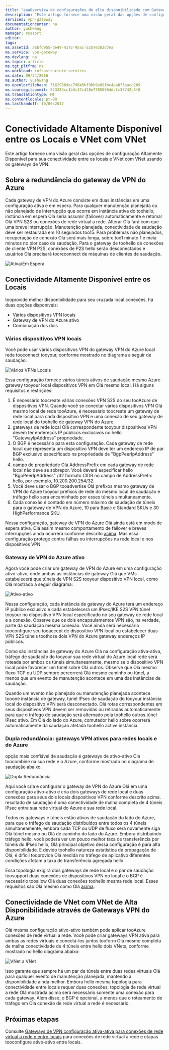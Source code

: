 ```yaml
---
title: "aaaOverview de configurações de alta disponibilidade com Gateways de VPN do Azure | Microsoft Docs"
description: "Este artigo fornece uma visão geral das opções de configuração de alta disponibilidade usando os Gateways de VPN do Azure."
services: vpn-gateway
documentationcenter: na
author: yushwang
manager: rossort
editor: 
tags: 
ms.assetid: a8bfc955-de49-4172-95ac-5257e262d7ea
ms.service: vpn-gateway
ms.devlang: na
ms.topic: article
ms.tgt_pltfrm: na
ms.workload: infrastructure-services
ms.date: 09/24/2016
ms.author: yushwang
ms.openlocfilehash: 316293b9ac79645bf9bb9e89fbc4aa8f3eacd209
ms.sourcegitcommit: 523283cc1b3c37c428e77850964dc1c33742c5f0
ms.translationtype: MT
ms.contentlocale: pt-BR
ms.lasthandoff: 10/06/2017
---
```

# <a name="highly-available-cross-premises-and-vnet-to-vnet-connectivity"></a>Conectividade Altamente Disponível entre os Locais e VNet com VNet
Este artigo fornece uma visão geral das opções de configuração Altamente Disponível para sua conectividade entre os locais e VNet com VNet usando os gateways de VPN.

## <a name = "activestandby"></a>Sobre a redundância do gateway de VPN do Azure
Cada gateway de VPN do Azure consiste em duas instâncias em uma configuração ativa e em espera. Para qualquer manutenção planejada ou não planejado de interrupção que ocorre em instância ativa do toohello, instância em espera Olá seria assumir (failover) automaticamente e retomar Olá VPN S2S ou conexões de rede virtual a rede. Alterar Olá fará com que uma breve interrupção. Manutenção planejada, conectividade de saudação deve ser restaurada em 10 segundos too15. Para problemas não planejados, recuperação de conexão Olá será mais longa, sobre too1 minuto 1 e meia minutos no pior caso de saudação. Para o gateway de toohello de conexões de cliente VPN P2S, conexões de P2S hello serão desconectados e usuários Olá precisará tooreconnect de máquinas de clientes de saudação.

![Ativa/Em Espera](./media/vpn-gateway-highlyavailable/active-standby.png)

## <a name="highly-available-cross-premises-connectivity"></a>Conectividade Altamente Disponível entre os Locais
tooprovide melhor disponibilidade para seu cruzada local conexões, há duas opções disponíveis:

* Vários dispositivos VPN locais
* Gateway de VPN do Azure ativo
* Combinação dos dois

### <a name = "activeactiveonprem"></a>Vários dispositivos VPN locais
Você pode usar vários dispositivos VPN do gateway VPN do Azure local rede tooconnect tooyour, conforme mostrado no diagrama a seguir de saudação:

![Vários VPNs Locais](./media/vpn-gateway-highlyavailable/multiple-onprem-vpns.png)

Essa configuração fornece vários túneis ativos de saudação mesmo Azure gateway tooyour local dispositivos VPN em Olá mesmo local. Há alguns requisitos e restrições:

1. É necessário toocreate várias conexões VPN S2S do seu tooAzure de dispositivos VPN. Quando você se conectar vários dispositivos VPN Olá mesmo local de rede tooAzure, é necessário toocreate um gateway de rede local para cada dispositivo VPN e uma conexão de seu gateway de rede local do toohello de gateway VPN do Azure.
2. gateways de rede local Olá correspondente tooyour dispositivos VPN devem ter endereços IP públicos exclusivos no hello "GatewayIpAddress" propriedade.
3. O BGP é necessário para esta configuração. Cada gateway de rede local que representa um dispositivo VPN deve ter um endereço IP de par BGP exclusivo especificado na propriedade de "BgpPeerIpAddress" hello.
4. campo de propriedade Olá AddressPrefix em cada gateway de rede local não deve se sobrepor. Você deverá especificar hello "BgpPeerIpAddress" /32 formato CIDR no campo de AddressPrefix hello, por exemplo, 10.200.200.254/32.
5. Você deve usar o BGP tooadvertise Olá prefixos mesmo gateway de VPN do Azure tooyour prefixos de rede do mesmo local de saudação e tráfego hello será encaminhado por esses túneis simultaneamente.
6. Cada conexão é contado em número máximo de saudação de túneis para o gateway de VPN do Azure, 10 para Basic e Standard SKUs e 30 HighPerformance SKU. 

Nessa configuração, gateway de VPN do Azure Olá ainda está em modo de espera ativa, Olá assim mesmo comportamento de failover e breves interrupções ainda ocorrerá conforme descrito [acima](#activestandby). Mas essa configuração protege contra falhas ou interrupções na rede local e nos dispositivos VPN.

### <a name="active-active-azure-vpn-gateway"></a>Gateway de VPN do Azure ativo
Agora você pode criar um gateway de VPN do Azure em uma configuração ativo-ativo, onde ambas as instâncias de gateway Olá que VMs estabelecerá que túneis de VPN S2S tooyour dispositivo VPN local, como Olá mostrado a seguir diagrama:

![Ativo-ativo](./media/vpn-gateway-highlyavailable/active-active.png)

Nessa configuração, cada instância de gateway do Azure terá um endereço IP público exclusivo e cada estabelecerá um IPsec/IKE S2S VPN túnel tooyour no dispositivo VPN local especificado no seu gateway de rede local e a conexão. Observe que os dois encapsulamentos VPN são, na verdade, parte da saudação mesma conexão. Você ainda será necessário tooconfigure seu tooaccept de dispositivo VPN local ou estabelecer duas VPN S2S túneis toothose dois VPN do Azure gateway endereços IP públicos.

Como são instâncias de gateway do Azure Olá na configuração ativa-ativa, tráfego de saudação do tooyour sua rede virtual do Azure local rede será roteada por ambos os túneis simultaneamente, mesmo se o dispositivo VPN local pode favorecer um túnel sobre Olá outros. Observe que Olá mesmo fluxo TCP ou UDP sempre percorrerá Olá mesmo caminho ou túnel, a menos que um evento de manutenção acontece em uma das instâncias de saudação.

Quando um evento não planejado ou manutenção planejada acontece tooone instância de gateway, túnel IPsec de saudação do tooyour instância local do dispositivo VPN será desconectado. Olá rotas correspondentes em seus dispositivos VPN devem ser removidas ou retiradas automaticamente para que o tráfego de saudação será alternado pela toohello outros túnel IPsec ativo. Em Olá do lado do Azure, comutador hello sobre ocorrerá automaticamente da saudação afetada toohello active instância.

### <a name="dual-redundancy-active-active-vpn-gateways-for-both-azure-and-on-premises-networks"></a>Dupla redundância: gateways VPN ativos para redes locais e do Azure
opção mais confiável de saudação é gateways de ativo-ativo Olá toocombine na sua rede e o Azure, conforme mostrado no diagrama de saudação abaixo.

![Dupla Redundância](./media/vpn-gateway-highlyavailable/dual-redundancy.png)

Aqui você cria e configurar o gateway de VPN do Azure Olá em uma configuração ativo-ativo e cria dois gateways de rede local e duas conexões para seus dois locais dispositivos VPN conforme descrito acima. resultado de saudação é uma conectividade de malha completa de 4 túneis IPsec entre sua rede virtual do Azure e sua rede local.

Todos os gateways e túneis estão ativos de saudação do lado do Azure, para que o tráfego de saudação distribuídos entre todos os 4 túneis simultaneamente, embora cada TCP ou UDP de fluxo será novamente siga Olá túnel mesmo ou Olá de caminho do lado do Azure. Embora distribuindo tráfego hello, você poderá ver um pouco melhor taxa de transferência por túneis do IPsec hello, Olá principal objetivo dessa configuração é para alta disponibilidade. E devido toohello natureza estatística de propagação de Olá, é difícil tooprovide Olá medida no tráfego de aplicativo diferentes condições afetam a taxa de transferência agregada hello.

Essa topologia exigirá dois gateways de rede local e o par de saudação toosupport duas conexões de dispositivos VPN no local e o BGP é necessário tooallow Olá duas conexões toohello mesma rede local. Esses requisitos são Olá mesmo como Olá [acima](#activeactiveonprem). 

## <a name="highly-available-vnet-to-vnet-connectivity-through-azure-vpn-gateways"></a>Conectividade de VNet com VNet de Alta Disponibilidade através de Gateways VPN do Azure
Olá mesma configuração ativo-ativo também pode aplicar tooAzure conexões de rede virtual a rede. Você pode criar gateways VPN ativa para ambas as redes virtuais e conectá-los juntos tooform Olá mesmo completa de malha conectividade de 4 túneis entre hello dois VNets, conforme mostrado no hello diagrama abaixo:

![VNet a VNet](./media/vpn-gateway-highlyavailable/vnet-to-vnet.png)

Isso garante que sempre há um par de túneis entre duas redes virtuais Olá para qualquer evento de manutenção planejada, mantendo a disponibilidade ainda melhor. Embora hello mesma topologia para conectividade entre locais requer duas conexões, topologia de rede virtual a rede Olá mostrada acima será necessário somente uma conexão para cada gateway. Além disso, o BGP é opcional, a menos que o roteamento de tráfego em Olá conexão de rede virtual a rede é necessário.

## <a name="next-steps"></a>Próximas etapas
Consulte [Gateways de VPN configuração ativa-ativa para conexões de rede virtual a rede e entre locais](vpn-gateway-activeactive-rm-powershell.md) para conexões de rede virtual a rede e etapas tooconfigure ativo-ativo entre locais.

